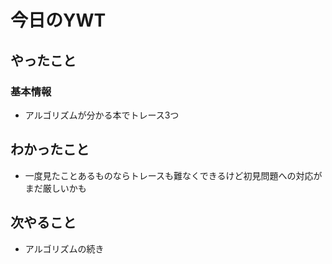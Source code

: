 # 今日のYWT

## やったこと

### 基本情報

- アルゴリズムが分かる本でトレース3つ

## わかったこと

- 一度見たことあるものならトレースも難なくできるけど初見問題への対応がまだ厳しいかも

## 次やること

- アルゴリズムの続き
